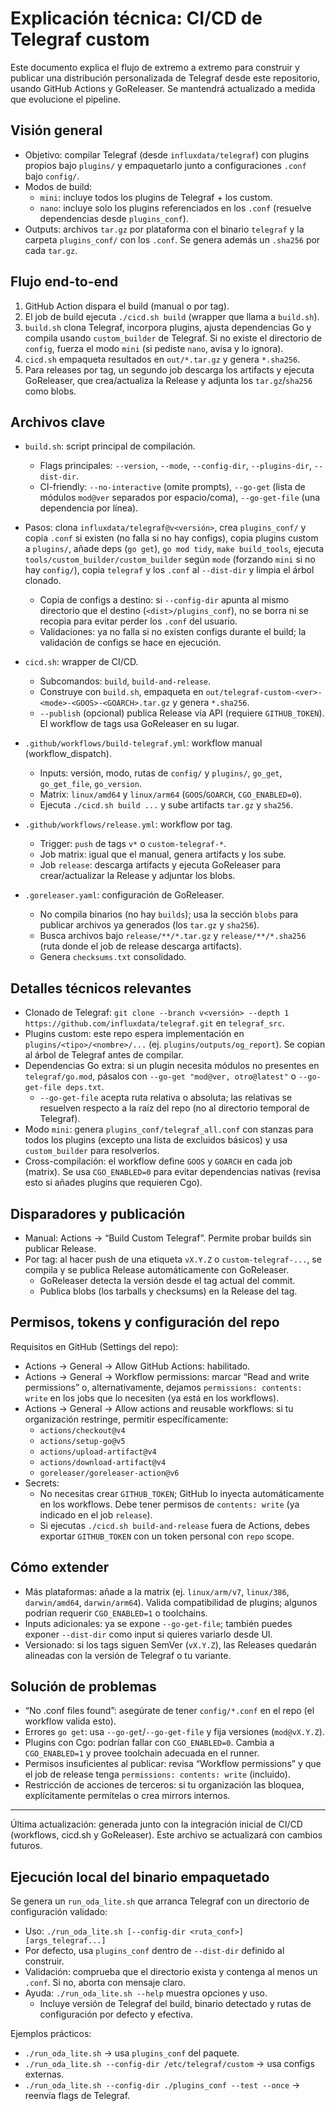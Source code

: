 # Explicación técnica: CI/CD de Telegraf custom

Este documento explica el flujo de extremo a extremo para construir y publicar una distribución personalizada de Telegraf desde este repositorio, usando GitHub Actions y GoReleaser. Se mantendrá actualizado a medida que evolucione el pipeline.

## Visión general

- Objetivo: compilar Telegraf (desde `influxdata/telegraf`) con plugins propios bajo `plugins/` y empaquetarlo junto a configuraciones `.conf` bajo `config/`.
- Modos de build:
  - `mini`: incluye todos los plugins de Telegraf + los custom.
  - `nano`: incluye solo los plugins referenciados en los `.conf` (resuelve dependencias desde `plugins_conf`).
- Outputs: archivos `tar.gz` por plataforma con el binario `telegraf` y la carpeta `plugins_conf/` con los `.conf`. Se genera además un `.sha256` por cada `tar.gz`.

## Flujo end-to-end

1) GitHub Action dispara el build (manual o por tag).
2) El job de build ejecuta `./cicd.sh build` (wrapper que llama a `build.sh`).
3) `build.sh` clona Telegraf, incorpora plugins, ajusta dependencias Go y compila usando `custom_builder` de Telegraf. Si no existe el directorio de `config`, fuerza el modo `mini` (si pediste `nano`, avisa y lo ignora).
4) `cicd.sh` empaqueta resultados en `out/*.tar.gz` y genera `*.sha256`.
5) Para releases por tag, un segundo job descarga los artifacts y ejecuta GoReleaser, que crea/actualiza la Release y adjunta los `tar.gz`/`sha256` como blobs.

## Archivos clave

- `build.sh`: script principal de compilación.
  - Flags principales: `--version`, `--mode`, `--config-dir`, `--plugins-dir`, `--dist-dir`.
  - CI-friendly: `--no-interactive` (omite prompts), `--go-get` (lista de módulos `mod@ver` separados por espacio/coma), `--go-get-file` (una dependencia por línea).
- Pasos: clona `influxdata/telegraf@v<versión>`, crea `plugins_conf/` y copia `.conf` si existen (no falla si no hay configs), copia plugins custom a `plugins/`, añade deps (`go get`), `go mod tidy`, `make build_tools`, ejecuta `tools/custom_builder/custom_builder` según `mode` (forzando `mini` si no hay `config/`), copia `telegraf` y los `.conf` al `--dist-dir` y limpia el árbol clonado.
  - Copia de configs a destino: si `--config-dir` apunta al mismo directorio que el destino (`<dist>/plugins_conf`), no se borra ni se recopia para evitar perder los `.conf` del usuario.
  - Validaciones: ya no falla si no existen configs durante el build; la validación de configs se hace en ejecución.

- `cicd.sh`: wrapper de CI/CD.
  - Subcomandos: `build`, `build-and-release`.
  - Construye con `build.sh`, empaqueta en `out/telegraf-custom-<ver>-<mode>-<GOOS>-<GOARCH>.tar.gz` y genera `*.sha256`.
  - `--publish` (opcional) publica Release vía API (requiere `GITHUB_TOKEN`). El workflow de tags usa GoReleaser en su lugar.

- `.github/workflows/build-telegraf.yml`: workflow manual (workflow_dispatch).
  - Inputs: versión, modo, rutas de `config/` y `plugins/`, `go_get`, `go_get_file`, `go_version`.
  - Matrix: `linux/amd64` y `linux/arm64` (`GOOS`/`GOARCH`, `CGO_ENABLED=0`).
  - Ejecuta `./cicd.sh build ...` y sube artifacts `tar.gz` y `sha256`.

- `.github/workflows/release.yml`: workflow por tag.
  - Trigger: `push` de tags `v*` o `custom-telegraf-*`.
  - Job matrix: igual que el manual, genera artifacts y los sube.
  - Job `release`: descarga artifacts y ejecuta GoReleaser para crear/actualizar la Release y adjuntar los blobs.

- `.goreleaser.yaml`: configuración de GoReleaser.
  - No compila binarios (no hay `builds`); usa la sección `blobs` para publicar archivos ya generados (los `tar.gz` y `sha256`).
  - Busca archivos bajo `release/**/*.tar.gz` y `release/**/*.sha256` (ruta donde el job de release descarga artifacts).
  - Genera `checksums.txt` consolidado.

## Detalles técnicos relevantes

- Clonado de Telegraf: `git clone --branch v<versión> --depth 1 https://github.com/influxdata/telegraf.git` en `telegraf_src`.
- Plugins custom: este repo espera implementación en `plugins/<tipo>/<nombre>/...` (ej. `plugins/outputs/og_report`). Se copian al árbol de Telegraf antes de compilar.
- Dependencias Go extra: si un plugin necesita módulos no presentes en `telegraf/go.mod`, pásalos con `--go-get "mod@ver, otro@latest"` o `--go-get-file deps.txt`.
  - `--go-get-file` acepta ruta relativa o absoluta; las relativas se resuelven respecto a la raíz del repo (no al directorio temporal de Telegraf).
- Modo `mini`: genera `plugins_conf/telegraf_all.conf` con stanzas para todos los plugins (excepto una lista de excluidos básicos) y usa `custom_builder` para resolverlos.
- Cross-compilación: el workflow define `GOOS` y `GOARCH` en cada job (matrix). Se usa `CGO_ENABLED=0` para evitar dependencias nativas (revisa esto si añades plugins que requieren Cgo).

## Disparadores y publicación

- Manual: Actions → “Build Custom Telegraf”. Permite probar builds sin publicar Release.
- Por tag: al hacer push de una etiqueta `vX.Y.Z` o `custom-telegraf-...`, se compila y se publica Release automáticamente con GoReleaser.
  - GoReleaser detecta la versión desde el tag actual del commit.
  - Publica blobs (los tarballs y checksums) en la Release del tag.

## Permisos, tokens y configuración del repo

Requisitos en GitHub (Settings del repo):

- Actions → General → Allow GitHub Actions: habilitado.
- Actions → General → Workflow permissions: marcar “Read and write permissions” o, alternativamente, dejamos `permissions: contents: write` en los jobs que lo necesiten (ya está en los workflows).
- Actions → General → Allow actions and reusable workflows: si tu organización restringe, permitir específicamente:
  - `actions/checkout@v4`
  - `actions/setup-go@v5`
  - `actions/upload-artifact@v4`
  - `actions/download-artifact@v4`
  - `goreleaser/goreleaser-action@v6`
- Secrets:
  - No necesitas crear `GITHUB_TOKEN`; GitHub lo inyecta automáticamente en los workflows. Debe tener permisos de `contents: write` (ya indicado en el job `release`).
  - Si ejecutas `./cicd.sh build-and-release` fuera de Actions, debes exportar `GITHUB_TOKEN` con un token personal con `repo` scope.

## Cómo extender

- Más plataformas: añade a la matrix (ej. `linux/arm/v7`, `linux/386`, `darwin/amd64`, `darwin/arm64`). Valida compatibilidad de plugins; algunos podrían requerir `CGO_ENABLED=1` o toolchains.
- Inputs adicionales: ya se expone `--go-get-file`; también puedes exponer `--dist-dir` como input si quieres variarlo desde UI.
- Versionado: si los tags siguen SemVer (`vX.Y.Z`), las Releases quedarán alineadas con la versión de Telegraf o tu variante.

## Solución de problemas

- “No .conf files found”: asegúrate de tener `config/*.conf` en el repo (el workflow valida esto).
- Errores `go get`: usa `--go-get`/`--go-get-file` y fija versiones (`mod@vX.Y.Z`).
- Plugins con Cgo: podrían fallar con `CGO_ENABLED=0`. Cambia a `CGO_ENABLED=1` y provee toolchain adecuada en el runner.
- Permisos insuficientes al publicar: revisa “Workflow permissions” y que el job de release tenga `permissions: contents: write` (incluido).
- Restricción de acciones de terceros: si tu organización las bloquea, explícitamente permítelas o crea mirrors internos.

---

Última actualización: generada junto con la integración inicial de CI/CD (workflows, cicd.sh y GoReleaser). Este archivo se actualizará con cambios futuros.
## Ejecución local del binario empaquetado

Se genera un `run_oda_lite.sh` que arranca Telegraf con un directorio de configuración validado:

- Uso: `./run_oda_lite.sh [--config-dir <ruta_conf>] [args_telegraf...]`
- Por defecto, usa `plugins_conf` dentro de `--dist-dir` definido al construir.
- Validación: comprueba que el directorio exista y contenga al menos un `.conf`. Si no, aborta con mensaje claro.
- Ayuda: `./run_oda_lite.sh --help` muestra opciones y uso.
   - Incluye versión de Telegraf del build, binario detectado y rutas de configuración por defecto y efectiva.

Ejemplos prácticos:
- `./run_oda_lite.sh` → usa `plugins_conf` del paquete.
- `./run_oda_lite.sh --config-dir /etc/telegraf/custom` → usa configs externas.
- `./run_oda_lite.sh --config-dir ./plugins_conf --test --once` → reenvía flags de Telegraf.
